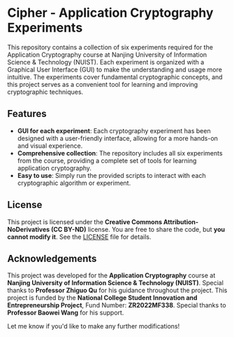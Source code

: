 # Cipher - Application Cryptography Experiments

This repository contains a collection of six experiments required for the Application Cryptography course at Nanjing University of Information Science & Technology (NUIST). Each experiment is organized with a Graphical User Interface (GUI) to make the understanding and usage more intuitive. The experiments cover fundamental cryptographic concepts, and this project serves as a convenient tool for learning and improving cryptographic techniques.

## Features
- **GUI for each experiment**: Each cryptography experiment has been designed with a user-friendly interface, allowing for a more hands-on and visual experience.
- **Comprehensive collection**: The repository includes all six experiments from the course, providing a complete set of tools for learning application cryptography.
- **Easy to use**: Simply run the provided scripts to interact with each cryptographic algorithm or experiment.

## License
This project is licensed under the **Creative Commons Attribution-NoDerivatives (CC BY-ND)** license. You are free to share the code, but **you cannot modify it**. See the [LICENSE](LICENSE) file for details.

## Acknowledgements
This project was developed for the **Application Cryptography** course at **Nanjing University of Information Science & Technology (NUIST)**. Special thanks to **Professor Zhiguo Qu** for his guidance throughout the project.
This project is funded by the **National College Student Innovation and Entrepreneurship Project**, Fund Number: **ZR2022MF338**. Special thanks to **Professor Baowei Wang** for his support.

Let me know if you'd like to make any further modifications!
